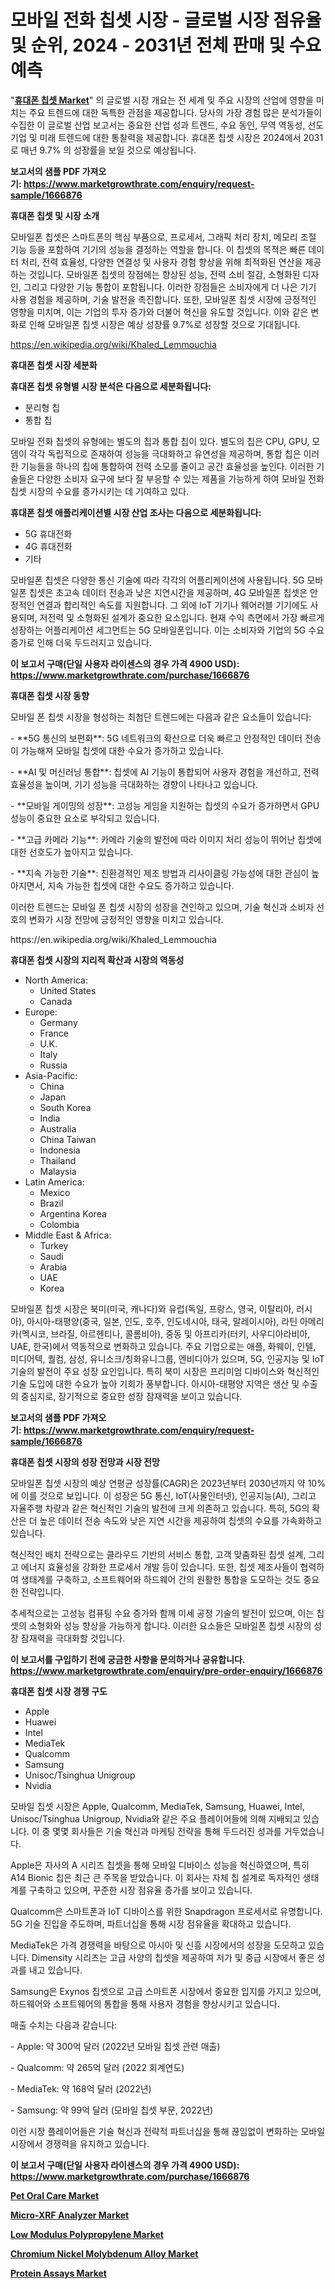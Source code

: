 <p><h1>모바일 전화 칩셋 시장 - 글로벌 시장 점유율 및 순위, 2024 - 2031년 전체 판매 및 수요 예측</h1></p><p>"<strong><a href="https://www.marketgrowthrate.com/mobile-phone-chipsets-r1666876">휴대폰 칩셋 Market</a></strong>" 의 글로벌 시장 개요는 전 세계 및 주요 시장의 산업에 영향을 미치는 주요 트렌드에 대한 독특한 관점을 제공합니다. 당사의 가장 경험 많은 분석가들이 수집한 이 글로벌 산업 보고서는 중요한 산업 성과 트렌드, 수요 동인, 무역 역동성, 선도 기업 및 미래 트렌드에 대한 통찰력을 제공합니다. 휴대폰 칩셋 시장은 2024에서 2031로 매년 9.7% 의 성장률을 보일 것으로 예상됩니다.</p>
<p><strong>보고서의 샘플 PDF 가져오기:&nbsp;<a href="https://www.marketgrowthrate.com/enquiry/request-sample/1666876">https://www.marketgrowthrate.com/enquiry/request-sample/1666876</a></strong></p>
<p><strong>휴대폰 칩셋 및 시장 소개</strong></p>
<p><p>모바일폰 칩셋은 스마트폰의 핵심 부품으로, 프로세서, 그래픽 처리 장치, 메모리 조절 기능 등을 포함하여 기기의 성능을 결정하는 역할을 합니다. 이 칩셋의 목적은 빠른 데이터 처리, 전력 효율성, 다양한 연결성 및 사용자 경험 향상을 위해 최적화된 연산을 제공하는 것입니다. 모바일폰 칩셋의 장점에는 향상된 성능, 전력 소비 절감, 소형화된 디자인, 그리고 다양한 기능 통합이 포함됩니다. 이러한 장점들은 소비자에게 더 나은 기기 사용 경험을 제공하며, 기술 발전을 촉진합니다. 또한, 모바일폰 칩셋 시장에 긍정적인 영향을 미치며, 이는 기업의 투자 증가와 더불어 혁신을 유도할 것입니다. 이와 같은 변화로 인해 모바일폰 칩셋 시장은 예상 성장률 9.7%로 성장할 것으로 기대됩니다.</p></p>
<p><a href="https://en.wikipedia.org/wiki/Khaled_Lemmouchia">https://en.wikipedia.org/wiki/Khaled_Lemmouchia</a></p>
<p><strong>휴대폰 칩셋 시장 세분화</strong></p>
<p><strong>휴대폰 칩셋 유형별 시장 분석은 다음으로 세분화됩니다:</strong></p>
<p><ul><li>분리형 칩</li><li>통합 칩</li></ul></p>
<p><p>모바일 전화 칩셋의 유형에는 별도의 칩과 통합 칩이 있다. 별도의 칩은 CPU, GPU, 모뎀이 각각 독립적으로 존재하여 성능을 극대화하고 유연성을 제공하며, 통합 칩은 이러한 기능들을 하나의 칩에 통합하여 전력 소모를 줄이고 공간 효율성을 높인다. 이러한 기술들은 다양한 소비자 요구에 보다 잘 부응할 수 있는 제품을 가능하게 하여 모바일 전화 칩셋 시장의 수요를 증가시키는 데 기여하고 있다.</p></p>
<p><strong>휴대폰 칩셋 애플리케이션별 시장 산업 조사는 다음으로 세분화됩니다:</strong></p>
<p><ul><li>5G 휴대전화</li><li>4G 휴대전화</li><li>기타</li></ul></p>
<p><p>모바일폰 칩셋은 다양한 통신 기술에 따라 각각의 어플리케이션에 사용됩니다. 5G 모바일폰 칩셋은 초고속 데이터 전송과 낮은 지연시간을 제공하며, 4G 모바일폰 칩셋은 안정적인 연결과 합리적인 속도를 지원합니다. 그 외에 IoT 기기나 웨어러블 기기에도 사용되며, 저전력 및 소형화된 설계가 중요한 요소입니다. 현재 수익 측면에서 가장 빠르게 성장하는 어플리케이션 세그먼트는 5G 모바일폰입니다. 이는 소비자와 기업의 5G 수요 증가로 인해 더욱 두드러지고 있습니다.</p></p>
<p><strong>이 보고서 구매(단일 사용자 라이센스의 경우 가격 4900 USD): <a href="https://www.marketgrowthrate.com/purchase/1666876">https://www.marketgrowthrate.com/purchase/1666876</a></strong></p>
<p><strong>휴대폰 칩셋 시장 동향</strong></p>
<p><p>모바일 폰 칩셋 시장을 형성하는 최첨단 트렌드에는 다음과 같은 요소들이 있습니다:</p><p>- **5G 통신의 보편화**: 5G 네트워크의 확산으로 더욱 빠르고 안정적인 데이터 전송이 가능해져 모바일 칩셋에 대한 수요가 증가하고 있습니다.</p><p>  </p><p>- **AI 및 머신러닝 통합**: 칩셋에 AI 기능이 통합되어 사용자 경험을 개선하고, 전력 효율성을 높이며, 기기 성능을 극대화하는 경향이 나타나고 있습니다.</p><p>- **모바일 게이밍의 성장**: 고성능 게임을 지원하는 칩셋의 수요가 증가하면서 GPU 성능이 중요한 요소로 부각되고 있습니다.</p><p>- **고급 카메라 기능**: 카메라 기술의 발전에 따라 이미지 처리 성능이 뛰어난 칩셋에 대한 선호도가 높아지고 있습니다.</p><p>- **지속 가능한 기술**: 친환경적인 제조 방법과 리사이클링 가능성에 대한 관심이 높아지면서, 지속 가능한 칩셋에 대한 수요도 증가하고 있습니다.</p><p>이러한 트렌드는 모바일 폰 칩셋 시장의 성장을 견인하고 있으며, 기술 혁신과 소비자 선호의 변화가 시장 전망에 긍정적인 영향을 미치고 있습니다.</p></p>
<p>https://en.wikipedia.org/wiki/Khaled_Lemmouchia</p>
<p><strong>휴대폰 칩셋 시장의 지리적 확산과 시장의 역동성</strong></p>
<p><ul>
    <li>
        North America:
        <ul>
            <li>United States</li>
            <li>Canada</li>
        </ul>
    </li>
    <li>
        Europe:
        <ul>
            <li>Germany</li>
            <li>France</li>
            <li>U.K.</li>
            <li>Italy</li>
            <li>Russia</li>
        </ul>
    </li>
    <li>
        Asia-Pacific:
        <ul>
            <li>China</li>
            <li>Japan</li>
            <li>South Korea</li>
            <li>India</li>
            <li>Australia</li>
            <li>China Taiwan</li>
            <li>Indonesia</li>
            <li>Thailand</li>
            <li>Malaysia</li>
        </ul>
    </li>
    <li>
        Latin America:
        <ul>
            <li>Mexico</li>
            <li>Brazil</li>
            <li>Argentina Korea</li>
            <li>Colombia</li>
        </ul>
    </li>
    <li>
        Middle East & Africa:
        <ul>
            <li>Turkey</li>
            <li>Saudi</li>
            <li>Arabia</li>
            <li>UAE</li>
            <li>Korea</li>
        </ul>
    </li>
    </ul></p>
<p><p>모바일폰 칩셋 시장은 북미(미국, 캐나다)와 유럽(독일, 프랑스, 영국, 이탈리아, 러시아), 아시아-태평양(중국, 일본, 인도, 호주, 인도네시아, 태국, 말레이시아), 라틴 아메리카(멕시코, 브라질, 아르헨티나, 콜롬비아), 중동 및 아프리카(터키, 사우디아라비아, UAE, 한국)에서 역동적으로 변화하고 있습니다. 주요 기업으로는 애플, 화웨이, 인텔, 미디어텍, 퀄컴, 삼성, 유니소크/칭화유니그룹, 엔비디아가 있으며, 5G, 인공지능 및 IoT 기술의 발전이 주요 성장 요인입니다. 특히 북미 시장은 프리미엄 디바이스와 혁신적인 기술 도입에 대한 수요가 높아 기회가 풍부합니다. 아시아-태평양 지역은 생산 및 수출의 중심지로, 장기적으로 중요한 성장 잠재력을 보이고 있습니다.</p></p>
<p><strong>보고서의 샘플 PDF 가져오기:&nbsp;<a href="https://www.marketgrowthrate.com/enquiry/request-sample/1666876">https://www.marketgrowthrate.com/enquiry/request-sample/1666876</a></strong></p>
<p><strong>휴대폰 칩셋 시장의 성장 전망과 시장 전망</strong></p>
<p><p>모바일폰 칩셋 시장의 예상 연평균 성장률(CAGR)은 2023년부터 2030년까지 약 10%에 이를 것으로 보입니다. 이 성장은 5G 통신, IoT(사물인터넷), 인공지능(AI), 그리고 자율주행 차량과 같은 혁신적인 기술의 발전에 크게 의존하고 있습니다. 특히, 5G의 확산은 더 높은 데이터 전송 속도와 낮은 지연 시간을 제공하여 칩셋의 수요를 가속화하고 있습니다.</p><p>혁신적인 배치 전략으로는 클라우드 기반의 서비스 통합, 고객 맞춤화된 칩셋 설계, 그리고 에너지 효율성을 강화한 프로세서 개발 등이 있습니다. 또한, 칩셋 제조사들이 협력하여 생태계를 구축하고, 소프트웨어와 하드웨어 간의 원활한 통합을 도모하는 것도 중요한 전략입니다.</p><p>추세적으로는 고성능 컴퓨팅 수요 증가와 함께 미세 공정 기술의 발전이 있으며, 이는 칩셋의 소형화와 성능 향상을 가능하게 합니다. 이러한 요소들은 모바일폰 칩셋 시장의 성장 잠재력을 극대화할 것입니다.</p></p>
<p><strong>이 보고서를 구입하기 전에 궁금한 사항을 문의하거나 공유합니다. <a href="https://www.marketgrowthrate.com/enquiry/pre-order-enquiry/1666876">https://www.marketgrowthrate.com/enquiry/pre-order-enquiry/1666876</a></strong></p>
<p><strong>휴대폰 칩셋 시장 경쟁 구도</strong></p>
<p><ul><li>Apple</li><li>Huawei</li><li>Intel</li><li>MediaTek</li><li>Qualcomm</li><li>Samsung</li><li>Unisoc/Tsinghua Unigroup</li><li>Nvidia</li></ul></p>
<p><p>모바일 칩셋 시장은 Apple, Qualcomm, MediaTek, Samsung, Huawei, Intel, Unisoc/Tsinghua Unigroup, Nvidia와 같은 주요 플레이어들에 의해 지배되고 있습니다. 이 중 몇몇 회사들은 기술 혁신과 마케팅 전략을 통해 두드러진 성과를 거두었습니다.</p><p>Apple은 자사의 A 시리즈 칩셋을 통해 모바일 디바이스 성능을 혁신하였으며, 특히 A14 Bionic 칩은 최근 큰 주목을 받았습니다. 이 회사는 자체 칩 설계로 독자적인 생태계를 구축하고 있으며, 꾸준한 시장 점유율 증가를 보이고 있습니다.</p><p>Qualcomm은 스마트폰과 IoT 디바이스를 위한 Snapdragon 프로세서로 유명합니다. 5G 기술 진입을 주도하며, 파트너십을 통해 시장 점유율을 확대하고 있습니다. </p><p>MediaTek은 가격 경쟁력을 바탕으로 아시아 및 신흥 시장에서의 성장을 도모하고 있습니다. Dimensity 시리즈는 고급 사양의 칩셋을 제공하여 저가 및 중급 시장에서 좋은 성과를 내고 있습니다.</p><p>Samsung은 Exynos 칩셋으로 고급 스마트폰 시장에서 중요한 입지를 가지고 있으며, 하드웨어와 소프트웨어의 통합을 통해 사용자 경험을 향상시키고 있습니다.</p><p>매출 수치는 다음과 같습니다:</p><p>- Apple: 약 300억 달러 (2022년 모바일 칩셋 관련 매출)</p><p>- Qualcomm: 약 265억 달러 (2022 회계연도)</p><p>- MediaTek: 약 168억 달러 (2022년)</p><p>- Samsung: 약 99억 달러 (모바일 칩셋 부문, 2022년)</p><p>이런 시장 플레이어들은 기술 혁신과 전략적 파트너십을 통해 끊임없이 변화하는 모바일 시장에서 경쟁력을 유지하고 있습니다.</p></p>
<p><strong>이 보고서 구매(단일 사용자 라이센스의 경우 가격 4900 USD): <a href="https://www.marketgrowthrate.com/purchase/1666876">https://www.marketgrowthrate.com/purchase/1666876</a></strong></p>
<p><strong><p><a href="https://www.linkedin.com/pulse/mapping-pet-oral-care-market-trends-challenges-breakthroughs-jseyf">Pet Oral Care Market</a></p><p><a href="https://medium.com/@afsanahossain341/exploring-micro-xrf-analyzer-market-dynamics-global-trends-and-future-growth-prospects-2024-651a9ae8ef04">Micro-XRF Analyzer Market</a></p><p><a href="https://issuu.com/reportprime-2/docs/low-modulus-polypropylene-market-si_cda91da0d0eb98">Low Modulus Polypropylene Market</a></p><p><a href="https://issuu.com/reportprime-2/docs/chromium-nickel-molybdenum-alloy-ma_9f7d94a0ef1d13">Chromium Nickel Molybdenum Alloy Market</a></p><p><a href="https://www.linkedin.com/pulse/insights-protein-assays-market-players-size-geographical-regions-lsuaf">Protein Assays Market</a></p></strong></p>
<p></p>